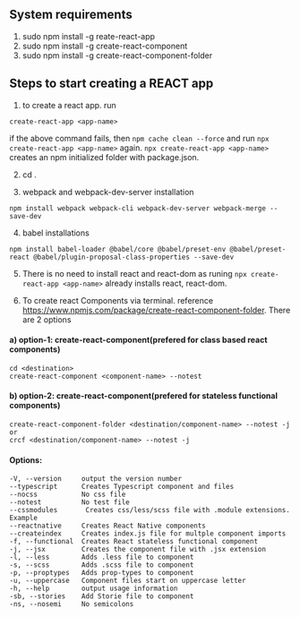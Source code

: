 ## System requirements

1. sudo npm install -g reate-react-app
2. sudo npm install -g create-react-component
3. sudo npm install -g create-react-component-folder



## Steps to start creating a REACT app

1. to create a react app. run
```
create-react-app <app-name>
```
if the above command fails, then ```npm cache clean --force``` and run ```npx create-react-app <app-name>``` again.
```npx create-react-app <app-name>``` creates an npm initialized folder with package.json.


2. cd <app-name>.

3. webpack and webpack-dev-server installation
```
npm install webpack webpack-cli webpack-dev-server webpack-merge --save-dev
```

4. babel installations
```
npm install babel-loader @babel/core @babel/preset-env @babel/preset-react @babel/plugin-proposal-class-properties --save-dev
```

5. There is no need to install react and react-dom as runing ```npx create-react-app <app-name>``` already installs react, react-dom.

6. To create react Components via terminal. reference https://www.npmjs.com/package/create-react-component-folder. There are 2 options
#### a) option-1: create-react-component(prefered for class based react components)
```
cd <destination>
create-react-component <component-name> --notest
```

#### b) option-2: create-react-component(prefered for stateless functional components)
```
create-react-component-folder <destination/component-name> --notest -j
or 
crcf <destination/component-name> --notest -j
```
#### Options:
    -V, --version     output the version number
    --typescript      Creates Typescript component and files
    --nocss           No css file
    --notest          No test file
    --cssmodules       Creates css/less/scss file with .module extensions. Example 
    --reactnative     Creates React Native components
    --createindex     Creates index.js file for multple component imports
    -f, --functional  Creates React stateless functional component
    -j, --jsx         Creates the component file with .jsx extension
    -l, --less        Adds .less file to component
    -s, --scss        Adds .scss file to component
    -p, --proptypes   Adds prop-types to component
    -u, --uppercase   Component files start on uppercase letter
    -h, --help        output usage information
    -sb, --stories    Add Storie file to component
    -ns, --nosemi     No semicolons
